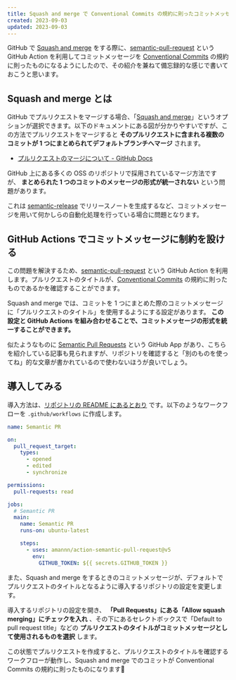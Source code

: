 ```yaml
---
title: Squash and merge で Conventional Commits の規約に則ったコミットメッセージにする
created: 2023-09-03
updated: 2023-09-03
---
```


GitHub で [Squash and merge](https://docs.github.com/ja/pull-requests/collaborating-with-pull-requests/incorporating-changes-from-a-pull-request/about-pull-request-merges#squash-and-merge-your-commits) をする際に、[semantic-pull-request](https://github.com/marketplace/actions/semantic-pull-request) という GitHub Action を利用してコミットメッセージを [Conventional Commits](https://www.conventionalcommits.org/ja/) の規約に則ったものになるようにしたので、その紹介を兼ねて備忘録的な感じで書いておこうと思います。

## Squash and merge とは

GitHub でプルリクエストをマージする場合、「[Squash and merge](https://docs.github.com/ja/pull-requests/collaborating-with-pull-requests/incorporating-changes-from-a-pull-request/about-pull-request-merges#squash-and-merge-your-commits)」というオプションが選択できます。以下のドキュメントにある図が分かりやすいですが、この方法でプルリクエストをマージすると **そのプルリクエストに含まれる複数のコミットが 1 つにまとめられてデフォルトブランチへマージ** されます。

- [プルリクエストのマージについて - GitHub Docs](https://docs.github.com/ja/pull-requests/collaborating-with-pull-requests/incorporating-changes-from-a-pull-request/about-pull-request-merges#squash-and-merge-your-commits)

GitHub 上にある多くの OSS のリポジトリで採用されているマージ方法ですが、 **まとめられた 1 つのコミットのメッセージの形式が統一されない** という問題があります。

これは [semantic-release](https://github.com/semantic-release/semantic-release) でリリースノートを生成するなど、コミットメッセージを用いて何かしらの自動化処理を行っている場合に問題となります。

## GitHub Actions でコミットメッセージに制約を設ける

この問題を解決するため、[semantic-pull-request](https://github.com/marketplace/actions/semantic-pull-request) という GitHub Action を利用します。プルリクエストのタイトルが、[Conventional Commits](https://www.conventionalcommits.org/ja/) の規約に則ったものであるかを確認することができます。

Squash and merge では、コミットを 1 つにまとめた際のコミットメッセージに「プルリクエストのタイトル」を使用するようにする設定があります。 **この設定と GitHub Actions を組み合わせることで、コミットメッセージの形式を統一することができます。**

似たようなものに [Semantic Pull Requests](https://github.com/zeke/semantic-pull-requests) という GitHub App があり、こちらを紹介している記事も見られますが、リポジトリを確認すると「別のものを使ってね」的な文章が書かれているので使わないほうが良いでしょう。

## 導入してみる

導入方法は、[リポジトリの README にあるとおり](https://github.com/amannn/action-semantic-pull-request) です。以下のようなワークフローを `.github/workflows` に作成します。

```yaml
name: Semantic PR

on:
  pull_request_target:
    types:
      - opened
      - edited
      - synchronize

permissions:
  pull-requests: read

jobs:
  # Semantic PR
  main:
    name: Semantic PR
    runs-on: ubuntu-latest

    steps:
      - uses: amannn/action-semantic-pull-request@v5
        env:
          GITHUB_TOKEN: ${{ secrets.GITHUB_TOKEN }}
```

また、Squash and merge をするときのコミットメッセージが、デフォルトでプルリクエストのタイトルとなるように導入するリポジトリの設定を変更します。

導入するリポジトリの設定を開き、 **「Pull Requests」にある「Allow squash merging」にチェックを入れ** 、その下にあるセレクトボックスで「Default to pull request title」などの **プルリクエストのタイトルがコミットメッセージとして使用されるものを選択** します。

この状態でプルリクエストを作成すると、プルリクエストのタイトルを確認するワークフローが動作し、Squash and merge でのコミットが Conventional Commits の規約に則ったものになります🎉
